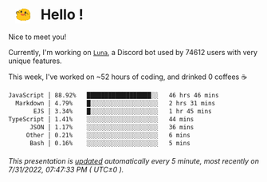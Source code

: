 <h1>   <img src="./spoinky.gif" style="vertical-align:middle;" width="30px">   Hello ! </h1>

Nice to meet you!

Currently, I'm working on <a href='https://github.com/Asgarrrr/Luna'>`Luna`</a>, a Discord bot used by 74612 users with very unique features.

This week, I've worked on ~52 hours of coding, and drinked 0 coffees ☕

```
JavaScript │ 88.92%   ██████████████████░░   46 hrs 46 mins
  Markdown │ 4.79%    █░░░░░░░░░░░░░░░░░░░   2 hrs 31 mins
       EJS │ 3.34%    █░░░░░░░░░░░░░░░░░░░   1 hr 45 mins
TypeScript │ 1.41%    ░░░░░░░░░░░░░░░░░░░░   44 mins
      JSON │ 1.17%    ░░░░░░░░░░░░░░░░░░░░   36 mins
     Other │ 0.21%    ░░░░░░░░░░░░░░░░░░░░   6 mins
      Bash │ 0.16%    ░░░░░░░░░░░░░░░░░░░░   5 mins
```

###### This presentation is [updated](https://github.com/Asgarrrr) automatically every 5 minute, most recently on 7/31/2022, 07:47:33 PM ( UTC±0 ).